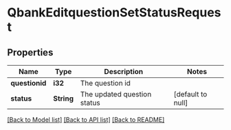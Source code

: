 # QbankEditquestionSetStatusRequest

## Properties

Name | Type | Description | Notes
------------ | ------------- | ------------- | -------------
**questionid** | **i32** | The question id | 
**status** | **String** | The updated question status | [default to null]

[[Back to Model list]](../README.md#documentation-for-models) [[Back to API list]](../README.md#documentation-for-api-endpoints) [[Back to README]](../README.md)


